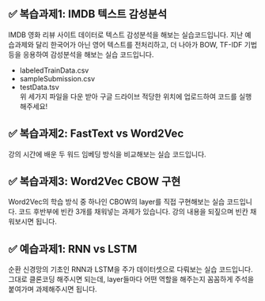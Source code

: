 ## :white_check_mark: 복습과제1: IMDB 텍스트 감성분석 <br>
IMDB 영화 리뷰 사이트 데이터로 텍스트 감성분석을 해보는 실습코드입니다. 지난 예습과제와 달리 한국어가 아닌 영어 텍스트를 전처리하고, 더 나아가 BOW, TF-IDF 기법 등을 응용하여 감성분석을 해보는 실습 코드입니다.

- labeledTrainData.csv <br>
- sampleSubmission.csv <br>
- testData.tsv<br>
위 세가지 파일을 다운 받아 구글 드라이브 적당한 위치에 업로드하여 코드를 실행해주세요!

## :white_check_mark: 복습과제2: FastText vs Word2Vec <br>
강의 시간에 배운 두 워드 임베딩 방식을 비교해보는 실습 코드입니다.

## :white_check_mark: 복습과제3: Word2Vec CBOW 구현 <br>
Word2Vec의 학습 방식 중 하나인 CBOW의 layer를 직접 구현해보는 실습 코드입니다. 코드 후반부에 빈칸 3개를 채워넣는 과제가 있습니다. 강의 내용을 되짚으며 빈칸 채워보시면 됩니다.

## :white_check_mark: 예습과제1: RNN vs LSTM
순환 신경망의 기초인 RNN과 LSTM을 주가 데이터셋으로 다뤄보는 실습 코드입니다. 그대로 클론코딩 해주시면 되는데, layer들마다 어떤 역할을 해주는지 꼼꼼하게 주석을 붙여가며 과제해주시면 됩니다.
